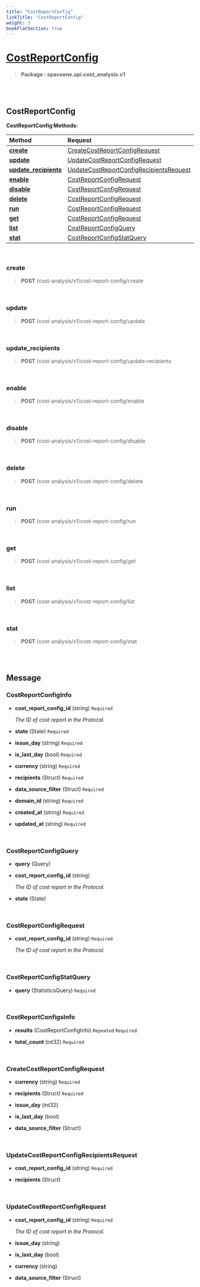 ```yaml
---
title: "CostReportConfig"
linkTitle: "CostReportConfig"
weight: 3
bookFlatSection: true
---
```

# [CostReportConfig](#CostReportConfig)



>  **Package : spaceone.api.cost_analysis.v1**

<br>
<br>

## CostReportConfig





**CostReportConfig Methods:**


| Method | Request | Response |
| :----- | :-------- | :-------- |
| [**create**](./CostReportConfig#create) | [CreateCostReportConfigRequest](CostReportConfig#createcostreportconfigrequest) | [CostReportConfigInfo](CostReportConfig#costreportconfiginfo) |
| [**update**](./CostReportConfig#update) | [UpdateCostReportConfigRequest](CostReportConfig#updatecostreportconfigrequest) | [CostReportConfigInfo](CostReportConfig#costreportconfiginfo) |
| [**update_recipients**](./CostReportConfig#update_recipients) | [UpdateCostReportConfigRecipientsRequest](CostReportConfig#updatecostreportconfigrecipientsrequest) | [CostReportConfigInfo](CostReportConfig#costreportconfiginfo) |
| [**enable**](./CostReportConfig#enable) | [CostReportConfigRequest](CostReportConfig#costreportconfigrequest) | [CostReportConfigInfo](CostReportConfig#costreportconfiginfo) |
| [**disable**](./CostReportConfig#disable) | [CostReportConfigRequest](CostReportConfig#costreportconfigrequest) | [CostReportConfigInfo](CostReportConfig#costreportconfiginfo) |
| [**delete**](./CostReportConfig#delete) | [CostReportConfigRequest](CostReportConfig#costreportconfigrequest) | [Empty](CostReportConfig#empty) |
| [**run**](./CostReportConfig#run) | [CostReportConfigRequest](CostReportConfig#costreportconfigrequest) | [Empty](CostReportConfig#empty) |
| [**get**](./CostReportConfig#get) | [CostReportConfigRequest](CostReportConfig#costreportconfigrequest) | [CostReportConfigInfo](CostReportConfig#costreportconfiginfo) |
| [**list**](./CostReportConfig#list) | [CostReportConfigQuery](CostReportConfig#costreportconfigquery) | [CostReportConfigsInfo](CostReportConfig#costreportconfigsinfo) |
| [**stat**](./CostReportConfig#stat) | [CostReportConfigStatQuery](CostReportConfig#costreportconfigstatquery) | [CostReportConfigsInfo](CostReportConfig#costreportconfigsinfo) |



    
<br>

### create





> **POST** /cost-analysis/v1/cost-report-config/create
>






    
<br>

### update





> **POST** /cost-analysis/v1/cost-report-config/update
>






    
<br>

### update_recipients





> **POST** /cost-analysis/v1/cost-report-config/update-recipients
>






    
<br>

### enable





> **POST** /cost-analysis/v1/cost-report-config/enable
>






    
<br>

### disable





> **POST** /cost-analysis/v1/cost-report-config/disable
>






    
<br>

### delete





> **POST** /cost-analysis/v1/cost-report-config/delete
>






    
<br>

### run





> **POST** /cost-analysis/v1/cost-report-config/run
>






    
<br>

### get





> **POST** /cost-analysis/v1/cost-report-config/get
>






    
<br>

### list





> **POST** /cost-analysis/v1/cost-report-config/list
>






    
<br>

### stat





> **POST** /cost-analysis/v1/cost-report-config/stat
>






    


<br>
<br>

## Message



### CostReportConfigInfo
* **cost_report_config_id** (string)   `Required` 

  *The ID of cost report in the Protocol.*

    
* **state** (State)   `Required` 

    
* **issue_day** (string)   `Required` 

    
* **is_last_day** (bool)   `Required` 

    
* **currency** (string)   `Required` 

    
* **recipients** (Struct)   `Required` 

    
* **data_source_filter** (Struct)   `Required` 

    
* **domain_id** (string)   `Required` 

    
* **created_at** (string)   `Required` 

    
* **updated_at** (string)   `Required` 

    <br>

### CostReportConfigQuery
* **query** (Query)  

    
* **cost_report_config_id** (string)  

  *The ID of cost report in the Protocol.*

    
* **state** (State)  

    <br>

### CostReportConfigRequest
* **cost_report_config_id** (string)   `Required` 

  *The ID of cost report in the Protocol.*

    <br>

### CostReportConfigStatQuery
* **query** (StatisticsQuery)   `Required` 

    <br>

### CostReportConfigsInfo
* **results** (CostReportConfigInfo)  `Repeated`    `Required` 

    
* **total_count** (int32)   `Required` 

    <br>

### CreateCostReportConfigRequest
* **currency** (string)   `Required` 

    
* **recipients** (Struct)   `Required` 

    
* **issue_day** (int32)  

    
* **is_last_day** (bool)  

    
* **data_source_filter** (Struct)  

    <br>

### UpdateCostReportConfigRecipientsRequest
* **cost_report_config_id** (string)   `Required` 

    
* **recipients** (Struct)  

    <br>

### UpdateCostReportConfigRequest
* **cost_report_config_id** (string)   `Required` 

  *The ID of cost report in the Protocol.*

    
* **issue_day** (string)  

    
* **is_last_day** (bool)  

    
* **currency** (string)  

    
* **data_source_filter** (Struct)  

    <br>
